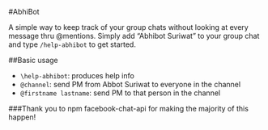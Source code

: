 #AbhiBot

A simple way to keep track of your group chats without looking at every message thru @mentions. Simply add “Abhibot Suriwat” to your group chat and type 	`/help-abhibot` to get started. 

##Basic usage

- `\help-abhibot`: produces help info
- `@channel`: send PM from Abbot Suriwat to everyone in the channel
- `@firstname lastname`: send PM to that person in the channel

###Thank you to npm facebook-chat-api for making the majority of this happen!